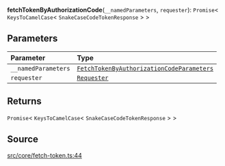 **fetchTokenByAuthorizationCode**(`__namedParameters`, `requester`): `Promise`\< `KeysToCamelCase`\< `SnakeCaseCodeTokenResponse` \> \>

## Parameters

| Parameter           | Type                                                                                                               |
| :------------------ | :----------------------------------------------------------------------------------------------------------------- |
| `__namedParameters` | [`FetchTokenByAuthorizationCodeParameters`](../type-aliases/type-alias.FetchTokenByAuthorizationCodeParameters.md) |
| `requester`         | [`Requester`](../type-aliases/type-alias.Requester.md)                                                             |

## Returns

`Promise`\< `KeysToCamelCase`\< `SnakeCaseCodeTokenResponse` \> \>

## Source

[src/core/fetch-token.ts:44](https://github.com/logto-io/js/blob/54d7193/packages/js/src/core/fetch-token.ts#L44)

